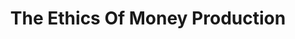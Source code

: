 ---
layout: books
title: The Ethics Of Money Production
subtitle: 
essential: true
categories: ['money']
authors: ['Jörg Guido Hülsmann']
authors_twitter: ['']
excerpt: .
resource_url: 
amazon_url: https://www.amazon.com/dp/1933550090
wikipedia_url: 
free_url: https://mises.org/sites/default/files/The%20Ethics%20of%20Money%20Production_2.pdf
---